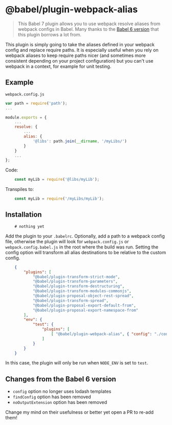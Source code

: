 # @babel/plugin-webpack-alias

> This Babel 7 plugin allows you to use webpack resolve aliases from webpack configs in Babel. Many thanks to the [Babel 6 version](https://github.com/trayio/babel-plugin-webpack-alias) that this plugin borrows a lot from.

This plugin is simply going to take the aliases defined in your webpack config and replace require paths. It is especially useful when you rely on webpack aliases to keep require paths nicer (and sometimes more consistent depending on your project configuration) but you can't use webpack in a context, for example for unit testing.

## Example

`webpack.config.js`
```js
var path = require('path');
...

module.exports = {
    ...
    resolve: {
        ...
        alias: {
            '@libs': path.join(__dirname, '/myLibs/')
        }
    }
    ...
};

```
Code:
```js
    const myLib = require('@libs/myLib');
```
Transpiles to:
```js
    const myLib = require('/myLibs/myLib');
```

## Installation
```console
    # nothing yet
```

Add the plugin to your `.babelrc`.  Optionally, add a path to a webpack config file, otherwise the plugin will look for `webpack.config.js` or `webpack.config.babel.js` in the root where the build was run.  Setting the config option will transform all alias destinations to be relative to the custom config.

```json
    {
        "plugins": [
            "@babel/plugin-transform-strict-mode",
            "@babel/plugin-transform-parameters",
            "@babel/plugin-transform-destructuring",
            "@babel/plugin-transform-modules-commonjs",
            "@babel/plugin-proposal-object-rest-spread",
            "@babel/plugin-transform-spread",
            "@babel/plugin-proposal-export-default-from",
            "@babel/plugin-proposal-export-namespace-from"
        ],
        "env": {
            "test": {
                "plugins": [
                    [ "@babel/plugin-webpack-alias", { "config": "./configs/webpack.config.test.js" } ]
                ]
            }
        }
    }
```
In this case, the plugin will only be run when `NODE_ENV` is set to `test`.

## Changes from the Babel 6 version

- `config` option no longer uses lodash templates
- `findConfig` option has been removed
- `noOutputExtension` option has been removed

Change my mind on their usefulness or better yet open a PR to re-add them!
